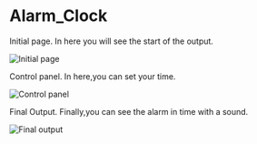 # Alarm_Clock

Initial page.
In here you will see the start of the output.

![Initial page](https://github.com/Sabbir193D/Alarm_Clock/assets/137142428/01bdc5ae-06b0-4b67-a87d-57d78085e396)

Control panel.
In here,you can set your time.

![Control panel](https://github.com/Sabbir193D/Alarm_Clock/assets/137142428/412d97a0-0c25-4569-b33f-2307c22621d8)

Final Output.
Finally,you can see the alarm in time with a sound.

![Final output](https://github.com/Sabbir193D/Alarm_Clock/assets/137142428/ebce45e9-2b93-45be-9ec2-616fb86ed11a)

